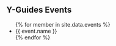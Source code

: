 ## Y-Guides Events

<ul class="events">
{% for member in site.data.events %}
  <li class="event">{{ event.name }}</li>
{% endfor %}
</ul>
